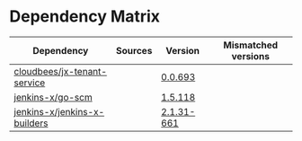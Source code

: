 # Dependency Matrix

Dependency | Sources | Version | Mismatched versions
---------- | ------- | ------- | -------------------
[cloudbees/jx-tenant-service](https://github.com/cloudbees/jx-tenant-service) |  | [0.0.693](https://github.com/cloudbees/jx-tenant-service/releases/tag/v0.0.693) | 
[jenkins-x/go-scm](https://github.com/jenkins-x/go-scm) |  | [1.5.118]() | 
[jenkins-x/jenkins-x-builders](https://github.com/jenkins-x/jenkins-x-builders) |  | [2.1.31-661]() | 
